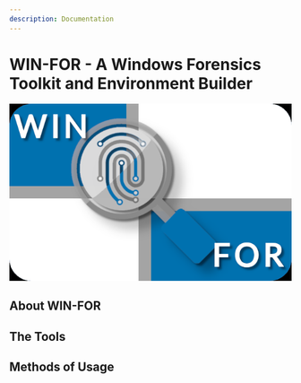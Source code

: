 ```yaml
---
description: Documentation
---
```


# WIN-FOR - A Windows Forensics Toolkit and Environment Builder

![](.gitbook/assets/winfor-wallpaper-blue.png)

## About WIN-FOR



## The Tools

## Methods of Usage

